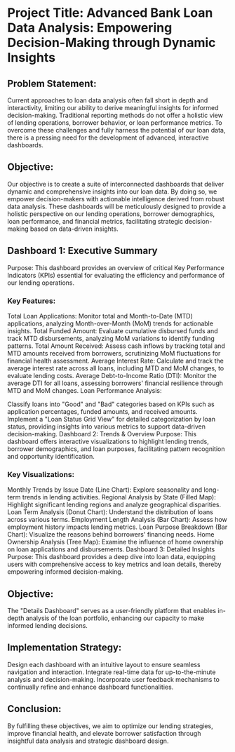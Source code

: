 # Project Title: Advanced Bank Loan Data Analysis: Empowering Decision-Making through Dynamic Insights

## Problem Statement:
Current approaches to loan data analysis often fall short in depth and interactivity, limiting our ability to derive meaningful insights for informed decision-making. Traditional reporting methods do not offer a holistic view of lending operations, borrower behavior, or loan performance metrics. To overcome these challenges and fully harness the potential of our loan data, there is a pressing need for the development of advanced, interactive dashboards.

## Objective:
Our objective is to create a suite of interconnected dashboards that deliver dynamic and comprehensive insights into our loan data. By doing so, we empower decision-makers with actionable intelligence derived from robust data analysis. These dashboards will be meticulously designed to provide a holistic perspective on our lending operations, borrower demographics, loan performance, and financial metrics, facilitating strategic decision-making based on data-driven insights.

## Dashboard 1: Executive Summary
Purpose: This dashboard provides an overview of critical Key Performance Indicators (KPIs) essential for evaluating the efficiency and performance of our lending operations.

### Key Features:

Total Loan Applications: Monitor total and Month-to-Date (MTD) applications, analyzing Month-over-Month (MoM) trends for actionable insights.
Total Funded Amount: Evaluate cumulative disbursed funds and track MTD disbursements, analyzing MoM variations to identify funding patterns.
Total Amount Received: Assess cash inflows by tracking total and MTD amounts received from borrowers, scrutinizing MoM fluctuations for financial health assessment.
Average Interest Rate: Calculate and track the average interest rate across all loans, including MTD and MoM changes, to evaluate lending costs.
Average Debt-to-Income Ratio (DTI): Monitor the average DTI for all loans, assessing borrowers' financial resilience through MTD and MoM changes.
Loan Performance Analysis:

Classify loans into "Good" and "Bad" categories based on KPIs such as application percentages, funded amounts, and received amounts.
Implement a "Loan Status Grid View" for detailed categorization by loan status, providing insights into various metrics to support data-driven decision-making.
Dashboard 2: Trends & Overview
Purpose: This dashboard offers interactive visualizations to highlight lending trends, borrower demographics, and loan purposes, facilitating pattern recognition and opportunity identification.

### Key Visualizations:

Monthly Trends by Issue Date (Line Chart): Explore seasonality and long-term trends in lending activities.
Regional Analysis by State (Filled Map): Highlight significant lending regions and analyze geographical disparities.
Loan Term Analysis (Donut Chart): Understand the distribution of loans across various terms.
Employment Length Analysis (Bar Chart): Assess how employment history impacts lending metrics.
Loan Purpose Breakdown (Bar Chart): Visualize the reasons behind borrowers' financing needs.
Home Ownership Analysis (Tree Map): Examine the influence of home ownership on loan applications and disbursements.
Dashboard 3: Detailed Insights
Purpose: This dashboard provides a deep dive into loan data, equipping users with comprehensive access to key metrics and loan details, thereby empowering informed decision-making.

## Objective: 
The "Details Dashboard" serves as a user-friendly platform that enables in-depth analysis of the loan portfolio, enhancing our capacity to make informed lending decisions.

## Implementation Strategy:

Design each dashboard with an intuitive layout to ensure seamless navigation and interaction.
Integrate real-time data for up-to-the-minute analysis and decision-making.
Incorporate user feedback mechanisms to continually refine and enhance dashboard functionalities.
## Conclusion:
By fulfilling these objectives, we aim to optimize our lending strategies, improve financial health, and elevate borrower satisfaction through insightful data analysis and strategic dashboard design.
